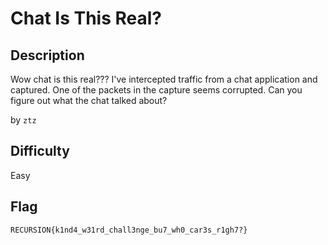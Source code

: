 # Chat Is This Real?

## Description

Wow chat is this real??? I've intercepted traffic from a chat application and captured. One of the packets in the capture seems corrupted. Can you figure out what the chat talked about?

by `ztz`

## Difficulty

Easy

## Flag

`RECURSION{k1nd4_w31rd_chall3nge_bu7_wh0_car3s_r1gh7?}`

